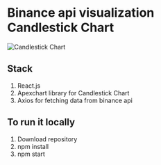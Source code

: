 # Binance api visualization Candlestick Chart

![Candlestick Chart](../../../../../Desktop/Screenshot%20at%20Apr%2001%2008-56-01.png)


## Stack

1. React.js
2. Apexchart library for Candlestick Chart
3. Axios for fetching data from binance api

## To run it locally
1. Download repository
2. npm install
3. npm start
